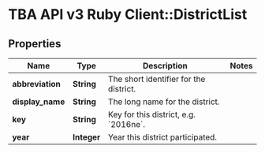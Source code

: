 # TBA API v3 Ruby Client::DistrictList

## Properties
Name | Type | Description | Notes
------------ | ------------- | ------------- | -------------
**abbreviation** | **String** | The short identifier for the district. | 
**display_name** | **String** | The long name for the district. | 
**key** | **String** | Key for this district, e.g. &#x60;2016ne&#x60;. | 
**year** | **Integer** | Year this district participated. | 



